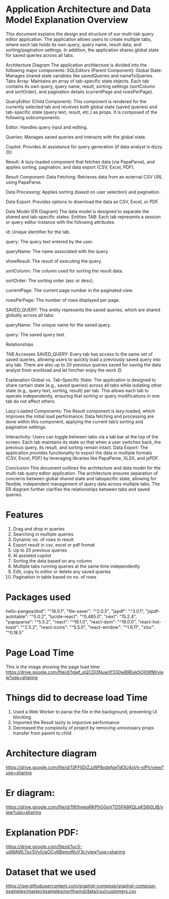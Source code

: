 # Application Architecture and Data Model Explanation Overview
This document explains the design and structure of our multi-tab query editor application. The
application allows users to create multiple tabs, where each tab holds its own query, query name,
result data, and sorting/pagination settings. In addition, the application shares global state for saved
queries across all tabs.

Architecture Diagram The application architecture is divided into the following major components:
SQLEditors (Parent Component):
Global State: Manages shared state variables like savedQueries and nameToQueries.
Tabs Array: Maintains an array of tab-specific state objects. Each tab contains its own query, query
name, result, sorting settings (sortColumn and sortOrder), and pagination details (currentPage and
rowsPerPage).


QueryEditor (Child Component): This component is rendered for the currently selected tab and
receives both global state (saved queries) and tab-specific state (query text, result, etc.) as props. It is
composed of the following subcomponents:

Editor: Handles query input and editing.

Queries: Manages saved queries and interacts with the global state.

Copilot: Provides AI assistance for query generation (if data analyst is dizzy 😒)

Result: A lazy-loaded component that fetches data (via PapaParse), and applies sorting, pagination,
and data export (CSV, Excel, PDF).

Result Component:
Data Fetching: Retrieves data from an external CSV URL using PapaParse.

Data Processing: Applies sorting (based on user selection) and pagination.

Data Export: Provides options to download the data as CSV, Excel, or PDF.

Data Model (ER Diagram)
The data model is designed to separate the shared and tab-specific states.
Entities TAB: Each tab represents a session or query editor instance with the following attributes:

id: Unique identifier for the tab.

query: The query text entered by the user.


queryName: The name associated with the query.

showResult: The result of executing the query.

sortColumn: The column used for sorting the result data.

sortOrder: The sorting order (asc or desc).

currentPage: The current page number in the paginated view.

rowsPerPage: The number of rows displayed per page.

SAVED_QUERY: This entity represents the saved queries, which are shared globally across all tabs:

queryName: The unique name for the saved query.

query: The saved query text.

Relationships

TAB Accesses SAVED_QUERY: Every tab has access to the same set of saved queries, allowing users to
quickly load a previously saved query into any tab.
There are also up to 20 previous queries saved for saving the data analyst from workload and let
him/her enjoy the work 😊

Explanation Global vs. Tab-Specific State: The application is designed to share certain state (e.g., saved
queries) across all tabs while isolating other state (e.g., query text, sorting, result) per tab. This allows
each tab to operate independently, ensuring that sorting or query modifications in one tab do not
affect others.

Lazy-Loaded Components: The Result component is lazy-loaded, which improves the initial load
performance. Data fetching and processing are done within this component, applying the current
tab’s sorting and pagination settings.

Interactivity: Users can toggle between tabs via a tab bar at the top of the screen. Each tab maintains
its state so that when a user switches back, the previous query, its result, and sorting remain intact.
Data Export: The application provides functionality to export the data in multiple formats (CSV, Excel,
PDF) by leveraging libraries like PapaParse, XLSX, and jsPDF.

Conclusion This document outlines the architecture and data model for the multi-tab query editor
application. The architecture ensures separation of concerns between global shared state and tabspecific state, allowing for flexible, independent management of query data across multiple tabs. The
ER diagram further clarifies the relationships between tabs and saved queries.

# Features

1. Drag and drop in queries
2. Searching in multiple queries
3. Dynamic no. of rows in result
4. Export result in csv, excel or pdf fromat
5. Up to 20 previous queries
6. AI assisted copilot
7. Sorting the data based on any column
8. Multiple tabs running queries at the same time independently
9. Edit, copy to editor or delete any saved queries
10. Pagination in table based on no. of rows

# Packages used 

hello-pangea/dnd": "^18.0.1",
"file-saver": "^2.0.5",
"jspdf": "^3.0.1",
"jspdf-autotable": "^5.0.2",
"lucide-react": "^0.485.0",
"next": "15.2.4",
"papaparse": "^5.5.2",
"react": "^19.1.0",
"react-dom": "^19.0.0",
"react-hot-toast": "^2.5.2",
"react-icons": "^5.5.0",
"react-window": "^1.8.11",
"xlsx": "^0.18.5"

# Page Load Time
This is the image showing the page load time: 
https://drive.google.com/file/d/1gief_qQCDI3NuwXf330wBREek5Ol09fM/view?usp=sharing

# Things did to decrease load Time
1. Used a Web Worker to parse the file in the background, preventing UI blocking.
2. Imported the Result lazily to imporove performance
3. Decreased the complexity of project by removing unncessary props transfer from parent to child

# Architecture diagram
https://drive.google.com/file/d/13FFIjDjZJzRP8xdqfgeTdOU4oVn-xlPh/view?usp=sharing

# Er diagram: 
https://drive.google.com/file/d/190hweaRKPhGGqVTD5FA8KQLpKS8j0LtB/view?usp=sharing

# Explanation PDF: 
https://drive.google.com/file/d/1uc5-udWAWLTpc5VyIUqOCv6BemoWuY3c/view?usp=sharing

# Dataset that we used
https://raw.githubusercontent.com/graphql-compose/graphql-compose-examples/master/examples/northwind/data/csv/customers.csv